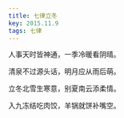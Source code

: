 ```yaml
---
title: 七律立冬
key: 2015.11.9
tags: 七律
---
```


人事天时皆神通，一季冷暖看阴晴。

清泉不过源头话，明月应从雨后萌。

立冬北雪生寒意，别夏南云添柔情。

入九冻结吃肉饺，羊锅就饼补嘴空。

</br>

